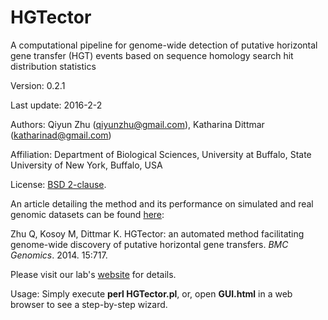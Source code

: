 HGTector
==========

A computational pipeline for genome-wide detection of putative horizontal gene transfer (HGT) events based on sequence homology search hit distribution statistics

Version: 0.2.1

Last update: 2016-2-2

Authors: Qiyun Zhu (<qiyunzhu@gmail.com>), Katharina Dittmar (<katharinad@gmail.com>)

Affiliation: Department of Biological Sciences, University at Buffalo, State University of New York, Buffalo, USA

License: [BSD 2-clause](http://opensource.org/licenses/BSD-2-Clause).

An article detailing the method and its performance on simulated and real genomic datasets can be found [here](http://www.biomedcentral.com/1471-2164/15/717):

Zhu Q, Kosoy M, Dittmar K. HGTector: an automated method facilitating genome-wide discovery of putative horizontal gene transfers. *BMC Genomics*. 2014. 15:717.

Please visit our lab's [website](http://katharina-dittmar.squarespace.com/) for details.

Usage: Simply execute **perl HGTector.pl**, or, open **GUI.html** in a web browser to see a step-by-step wizard.
